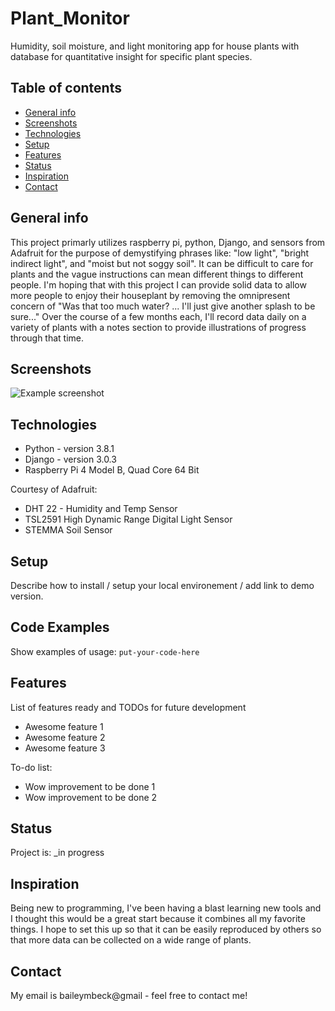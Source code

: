 # Plant_Monitor
Humidity, soil moisture, and light monitoring app for house plants with database for quantitative insight for specific plant species.

## Table of contents
* [General info](#general-info)
* [Screenshots](#screenshots)
* [Technologies](#technologies)
* [Setup](#setup)
* [Features](#features)
* [Status](#status)
* [Inspiration](#inspiration)
* [Contact](#contact)

## General info
This project primarly utilizes raspberry pi, python, Django, and sensors
from Adafruit for the purpose of demystifying phrases like: "low light", 
"bright indirect light", and "moist but not soggy soil". It can be difficult
to care for plants and the vague instructions can mean different things to
different people. I'm hoping that with this project I can provide solid
data to allow more people to enjoy their houseplant by removing the 
omnipresent concern of "Was that too much water? ... I'll just give another 
splash to be sure..."
Over the course of a few months each, I'll record data daily on a variety of plants with a notes section to provide illustrations of progress through that time. 

## Screenshots
![Example screenshot](./img/screenshot.png)

## Technologies
* Python - version 3.8.1
* Django - version 3.0.3
* Raspberry Pi 4 Model B, Quad Core 64 Bit

Courtesy of Adafruit:
* DHT 22 - Humidity and Temp Sensor
* TSL2591 High Dynamic Range Digital Light Sensor
* STEMMA Soil Sensor

## Setup
Describe how to install / setup your local environement / add link to demo version.

## Code Examples
Show examples of usage:
`put-your-code-here`

## Features
List of features ready and TODOs for future development
* Awesome feature 1
* Awesome feature 2
* Awesome feature 3

To-do list:
* Wow improvement to be done 1
* Wow improvement to be done 2

## Status
Project is: _in progress

## Inspiration
Being new to programming, I've been having a blast learning new tools and I thought this would be a great start because it combines all my favorite things. I hope to set this up so that it can be easily reproduced by others so that more data can be collected on a wide range of plants.

## Contact
My email is baileymbeck@gmail - feel free to contact me!
